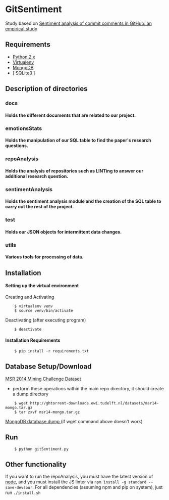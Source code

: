 # GitSentiment

Study based on [ Sentiment analysis of commit comments in GitHub: an empirical study ](https://dl.acm.org/citation.cfm?id=2597118)

## Requirements
* [ Python 2.x ](https://www.python.org/downloads/release/python-2714/)
* [ Virtualenv ](https://virtualenv.pypa.io/en/stable/installation/)
* [ MongoDB ](https://pypi.org/project/pymongo/)
* [ SQLite3 ]

## Description of directories
### docs
#### Holds the different documents that are related to our project.
### emotionsStats
#### Holds the manipulation of our SQL table to find the paper's research questions.
### repoAnalysis
#### Holds the analysis of repositories such as LINTing to answer our additional research question.
### sentimentAnalysis
#### Holds the sentiment analysis module and the creation of the SQL table to carry out the rest of the project.
### test
#### Holds our JSON objects for intermittent data changes.
### utils
#### Various tools for processing of data.

## Installation
#### Setting up the virtual environment
Creating and Activating
```
    $ virtualenv venv
    $ source venv/bin/activate
```
Deactivating (after executing program)
```
    $ deactivate
```
#### Installation Requirements
```
    $ pip install -r requirements.txt
```

## Database Setup/Download
[ MSR 2014 Mining Challenge Dataset ](http://ghtorrent.org/msr14.html)
* perform these operations within the main repo directory, it should create a dump directory
```
    $ wget http://ghtorrent-downloads.ewi.tudelft.nl/datasets/msr14-mongo.tar.gz
    $ tar zxvf msr14-mongo.tar.gz
```
[ MongoDB database dump ](http://ghtorrent-downloads.ewi.tudelft.nl/datasets/msr14-mysql.gz) (if wget command above doesn't work)

## Run
```
    $ python gitSentiment.py
```
## Other functionality
If you want to run the repoAnalysis, you must have the latest version of [node](https://nodejs.org/en/download/package-manager/), and you must install the JS linter via `npm install -g standard --save-devsour`. For all dependencies (assuming npm and pip on system), just run `./install.sh`

